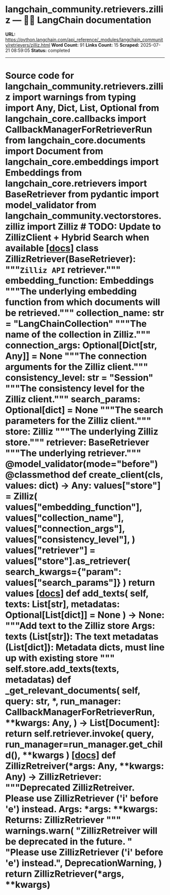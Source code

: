 # langchain_community.retrievers.zilliz — 🦜🔗 LangChain  documentation

**URL:** https://python.langchain.com/api_reference/_modules/langchain_community/retrievers/zilliz.html
**Word Count:** 91
**Links Count:** 15
**Scraped:** 2025-07-21 08:59:05
**Status:** completed

---

# Source code for langchain\_community.retrievers.zilliz               import warnings     from typing import Any, Dict, List, Optional          from langchain_core.callbacks import CallbackManagerForRetrieverRun     from langchain_core.documents import Document     from langchain_core.embeddings import Embeddings     from langchain_core.retrievers import BaseRetriever     from pydantic import model_validator          from langchain_community.vectorstores.zilliz import Zilliz          # TODO: Update to ZillizClient + Hybrid Search when available                              [[docs]](https://python.langchain.com/api_reference/community/retrievers/langchain_community.retrievers.zilliz.ZillizRetriever.html#langchain_community.retrievers.zilliz.ZillizRetriever)     class ZillizRetriever(BaseRetriever):         """`Zilliz API` retriever."""              embedding_function: Embeddings         """The underlying embedding function from which documents will be retrieved."""         collection_name: str = "LangChainCollection"         """The name of the collection in Zilliz."""         connection_args: Optional[Dict[str, Any]] = None         """The connection arguments for the Zilliz client."""         consistency_level: str = "Session"         """The consistency level for the Zilliz client."""         search_params: Optional[dict] = None         """The search parameters for the Zilliz client."""         store: Zilliz         """The underlying Zilliz store."""         retriever: BaseRetriever         """The underlying retriever."""              @model_validator(mode="before")         @classmethod         def create_client(cls, values: dict) -> Any:             values["store"] = Zilliz(                 values["embedding_function"],                 values["collection_name"],                 values["connection_args"],                 values["consistency_level"],             )             values["retriever"] = values["store"].as_retriever(                 search_kwargs={"param": values["search_params"]}             )             return values                         [[docs]](https://python.langchain.com/api_reference/community/retrievers/langchain_community.retrievers.zilliz.ZillizRetriever.html#langchain_community.retrievers.zilliz.ZillizRetriever.add_texts)         def add_texts(             self, texts: List[str], metadatas: Optional[List[dict]] = None         ) -> None:             """Add text to the Zilliz store                  Args:                 texts (List[str]): The text                 metadatas (List[dict]): Metadata dicts, must line up with existing store             """             self.store.add_texts(texts, metadatas)                             def _get_relevant_documents(             self,             query: str,             *,             run_manager: CallbackManagerForRetrieverRun,             **kwargs: Any,         ) -> List[Document]:             return self.retriever.invoke(                 query, run_manager=run_manager.get_child(), **kwargs             )                                             [[docs]](https://python.langchain.com/api_reference/community/retrievers/langchain_community.retrievers.zilliz.ZillizRetreiver.html#langchain_community.retrievers.zilliz.ZillizRetreiver)     def ZillizRetreiver(*args: Any, **kwargs: Any) -> ZillizRetriever:         """Deprecated ZillizRetreiver.              Please use ZillizRetriever ('i' before 'e') instead.              Args:             *args:             **kwargs:              Returns:             ZillizRetriever         """         warnings.warn(             "ZillizRetreiver will be deprecated in the future. "             "Please use ZillizRetriever ('i' before 'e') instead.",             DeprecationWarning,         )         return ZillizRetriever(*args, **kwargs)